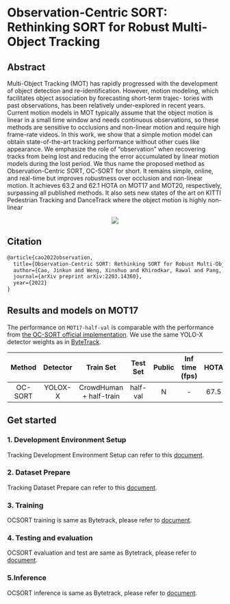 # Observation-Centric SORT: Rethinking SORT for Robust Multi-Object Tracking

## Abstract

<!-- [ABSTRACT] -->

Multi-Object Tracking (MOT) has rapidly progressed with the development of object detection and re-identification. However, motion modeling, which facilitates object association by forecasting short-term trajec- tories with past observations, has been relatively under-explored in recent years. Current motion models in MOT typically assume that the object motion is linear in a small time window and needs continuous observations, so these methods are sensitive to occlusions and non-linear motion and require high frame-rate videos. In this work, we show that a simple motion model can obtain state-of-the-art tracking performance without other cues like appearance. We emphasize the role of “observation” when recovering tracks from being lost and reducing the error accumulated by linear motion models during the lost period. We thus name the proposed method as Observation-Centric SORT, OC-SORT for short. It remains simple, online, and real-time but improves robustness over occlusion and non-linear motion. It achieves 63.2 and 62.1 HOTA on MOT17 and MOT20, respectively, surpassing all published methods. It also sets new states of the art on KITTI Pedestrian Tracking and DanceTrack where the object motion is highly non-linear

<!-- [IMAGE] -->

<div align="center">
  <img src="https://user-images.githubusercontent.com/17743251/168193097-b3ad1a94-b18c-4b14-b7b1-5f8c6ed842f0.png"/>
</div>

## Citation

<!-- [ALGORITHM] -->

```latex
@article{cao2022observation,
  title={Observation-Centric SORT: Rethinking SORT for Robust Multi-Object Tracking},
  author={Cao, Jinkun and Weng, Xinshuo and Khirodkar, Rawal and Pang, Jiangmiao and Kitani, Kris},
  journal={arXiv preprint arXiv:2203.14360},
  year={2022}
}
```

## Results and models on MOT17

The performance on `MOT17-half-val` is comparable with the performance from [the OC-SORT official implementation](https://github.com/noahcao/OC_SORT). We use the same YOLO-X detector weights as in [ByteTrack](https://github.com/vbti-development/onedl-mmtracking/tree/master/configs/mot/bytetrack).

| Method  | Detector |        Train Set        | Test Set | Public | Inf time (fps) | HOTA | MOTA | IDF1 |  FP   |  FN   | IDSw. |                          Config                           |                                                                                                                                          Download                                                                                                                                          |
| :-----: | :------: | :---------------------: | :------: | :----: | :------------: | :--: | :--: | :--: | :---: | :---: | :---: | :-------------------------------------------------------: | :----------------------------------------------------------------------------------------------------------------------------------------------------------------------------------------------------------------------------------------------------------------------------------------: |
| OC-SORT | YOLOX-X  | CrowdHuman + half-train | half-val |   N    |       -        | 67.5 | 77.5 | 78.2 | 15987 | 19590 |  855  | [config](ocsort_yolox_x_crowdhuman_mot17-private-half.py) | [model](https://mmassets.onedl.ai/mmtracking/mot/ocsort/mot_dataset/ocsort_yolox_x_crowdhuman_mot17-private-half_20220813_101618-fe150582.pth) \| [log](https://mmassets.onedl.ai/mmtracking/mot/ocsort/mot_dataset/ocsort_yolox_x_crowdhuman_mot17-private-half_20220813_101618.log.json) |

## Get started

### 1. Development Environment Setup

Tracking Development Environment Setup can refer to this [document](../../docs/en/get_started.md).

### 2. Dataset Prepare

Tracking Dataset Prepare can refer to this [document](../../docs/en/user_guides/tracking_dataset_prepare.md).

### 3. Training

OCSORT training is same as Bytetrack, please refer to [document](../../configs/bytetrack/README.md).

### 4. Testing and evaluation

OCSORT evaluation and test are same as Bytetrack, please refer to [document](../../configs/bytetrack/README.md).

### 5.Inference

OCSORT inference is same as Bytetrack, please refer to [document](../../configs/bytetrack/README.md).
